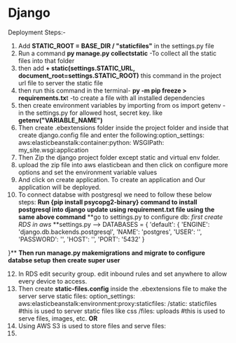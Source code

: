# Django

Deployment Steps:-

1. Add **STATIC_ROOT = BASE_DIR / "staticfiles"** in the settings.py file
2. Run a command **py manage.py collectstatic**  -To collect all the static files into that folder
3. then add **+ static(settings.STATIC_URL, document_root=settings.STATIC_ROOT)** this command in the project url file to server the static file
4. then run this command in the terminal-  **py -m pip freeze > requirements.tx**t -to create a file with all installed dependencies
5. then create environment variables by importing from os import getenv -in the settings.py for allowed host, secret key. like **getenv("VARIABLE_NAME")**
6. Then create .ebextensions folder inside the project folder and inside that create django.config file and enter the following:option_settings:
      aws:elasticbeanstalk:container:python:
      WSGIPath: my_site.wsgi:application
7. Then Zip the django project folder except static and virtual env folder.
8. upload the zip file into aws elasticbean and then click on configure more options and set the environment variable values
9. And click on create application. To create an application and Our application will be deployed.
10. To connect databse with postgresql we need to follow these below steps:
      **Run {pip install psycopg2-binary} command to install postgresql into django**
      **update using requirement.txt file using the same above command**
      **go to settings.py to configure db: *first create RDS in aws* **settings.py -->  DATABASES = {
    'default': {
        'ENGINE': 'django.db.backends.postgresql',
        'NAME': 'postgres',
        'USER': '<your-rds-db-username>',
        'PASSWORD': '<your-rds-db-user-password>',
        'HOST': '<your-rds-db-host>',
        'PORT': '5432'
    }

}**
    **Then run manage.py makemigrations and migrate to configure databse setup**
    **then create super user**

12. In RDS edit security group. edit inbound rules and set anywhere to allow every device to access.
13. Then create **static-files.config** inside the .ebextensions file to make the server serve static files:
        option_settings:
          aws:elasticbeanstalk:environment:proxy:staticfiles:
          /static: staticfiles #this is used to server static files like css
          /files: uploads  #this is used to serve files, images, etc.
              ******OR******
13. Using AWS S3 is used to store files and serve files:
14. 

     


